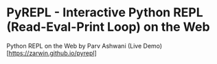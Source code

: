 # PyREPL - Interactive Python REPL (Read-Eval-Print Loop) on the Web
Python REPL on the Web by Parv Ashwani
(Live Demo)[https://zarwin.github.io/pyrepl]
